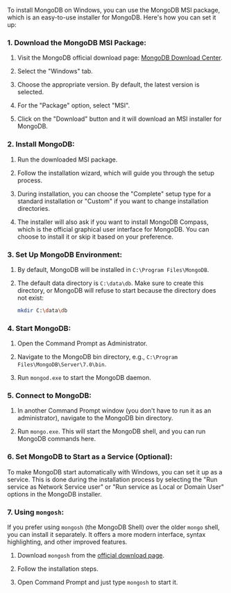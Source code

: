 To install MongoDB on Windows, you can use the MongoDB MSI package, which is an easy-to-use installer for MongoDB. Here's how you can set it up:

### 1. Download the MongoDB MSI Package:

1. Visit the MongoDB official download page: [MongoDB Download Center](https://www.mongodb.com/try/download/community).

2. Select the "Windows" tab.

3. Choose the appropriate version. By default, the latest version is selected.

4. For the "Package" option, select "MSI".

5. Click on the "Download" button and it will download an MSI installer for MongoDB.

### 2. Install MongoDB:

1. Run the downloaded MSI package.

2. Follow the installation wizard, which will guide you through the setup process.

3. During installation, you can choose the "Complete" setup type for a standard installation or "Custom" if you want to change installation directories.

4. The installer will also ask if you want to install MongoDB Compass, which is the official graphical user interface for MongoDB. You can choose to install it or skip it based on your preference.

### 3. Set Up MongoDB Environment:

1. By default, MongoDB will be installed in `C:\Program Files\MongoDB`.

2. The default data directory is `C:\data\db`. Make sure to create this directory, or MongoDB will refuse to start because the directory does not exist:

    ```sh
    mkdir C:\data\db
    ```

### 4. Start MongoDB:

1. Open the Command Prompt as Administrator.

2. Navigate to the MongoDB bin directory, e.g., `C:\Program Files\MongoDB\Server\7.0\bin`.

3. Run `mongod.exe` to start the MongoDB daemon.

### 5. Connect to MongoDB:

1. In another Command Prompt window (you don't have to run it as an administrator), navigate to the MongoDB bin directory.

2. Run `mongo.exe`. This will start the MongoDB shell, and you can run MongoDB commands here.

### 6. Set MongoDB to Start as a Service (Optional):

To make MongoDB start automatically with Windows, you can set it up as a service. This is done during the installation process by selecting the "Run service as Network Service user" or "Run service as Local or Domain User" options in the MongoDB installer.

### 7. Using `mongosh`:

If you prefer using `mongosh` (the MongoDB Shell) over the older `mongo` shell, you can install it separately. It offers a more modern interface, syntax highlighting, and other improved features.

1. Download `mongosh` from the [official download page](https://www.mongodb.com/try/download/shell).

2. Follow the installation steps.

3. Open Command Prompt and just type `mongosh` to start it.
